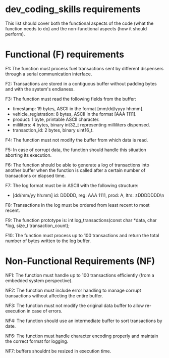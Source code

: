 # dev_coding_skills requirements
This list should cover both the functional aspects of the code (what the function needs to do) and the non-functional aspects (how it should perform).

# Functional (F) requirements
F1: The function must process fuel transactions sent by different dispensers through a serial communication interface.

F2: Transactions are stored in a contiguous buffer without padding bytes and with the system's endianess.

F3: The function must read the following fields from the buffer:
* timestamp: 19 bytes, ASCII in the format [mm/dd/yyyy hh:mm].
* vehicle_registration: 8 bytes, ASCII in the format [AAA 1111].
* product: 1 byte, printable ASCII character.
* mililiters: 4 bytes, binary int32_t representing milliliters dispensed.
* transaction_id: 2 bytes, binary uint16_t.

F4: The function must not modify the buffer from which data is read.

F5: In case of corrupt data, the function should handle this situation aborting its execution.

F6: The function should be able to generate a log of transactions into another buffer when the function is called after a certain number of transactions or elapsed time.

F7: The log format must be in ASCII with the following structure:
* [dd/mm/yy hh:mm] id: DDDDD, reg: AAA 1111, prod: A, ltrs: ±DDDDDDD\n

F8: Transactions in the log must be ordered from least recent to most recent.

F9: The function prototype is:
int log_transactions(const char *data, char *log, size_t transaction_count);

F10: The function must process up to 100 transactions and return the total number of bytes written to the log buffer.

# Non-Functional Requirements (NF)
NF1: The function must handle up to 100 transactions efficiently (from a embedded system perspective).

NF2: The function must include error handling to manage corrupt transactions without affecting the entire buffer.

NF3: The function must not modify the original data buffer to allow re-execution in case of errors.

NF4: The function should use an intermediate buffer to sort transactions by date.

NF6: The function must handle character encoding properly and maintain the correct format for logging.

NF7: buffers shouldnt be resized in execution time.
